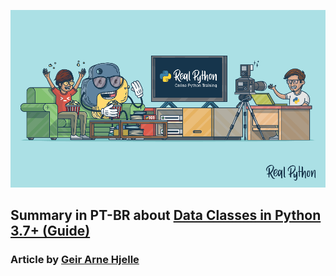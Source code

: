 ![logo_RealPython](https://raw.githubusercontent.com/CarlosViniMSouza/Article-Prettify_DataStructure/master/translation/images/logo_RealPython.webp)

## Summary in PT-BR about [Data Classes in Python 3.7+ (Guide)](https://realpython.com/python-data-classes/)

### Article by [Geir Arne Hjelle](https://github.com/gahjelle)
